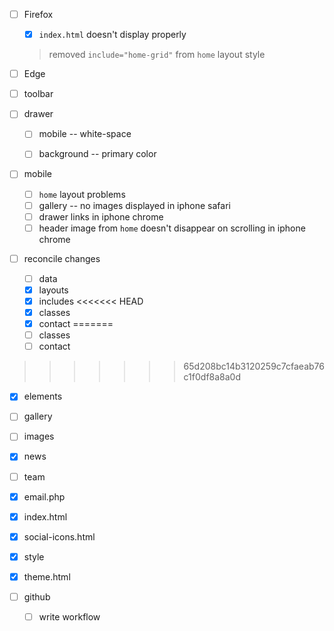 * [ ] Firefox
  * [x] `index.html` doesn't display properly

  > removed `include="home-grid"` from `home` layout style


* [ ] Edge

* [ ] toolbar

* [ ] drawer
  * [ ] mobile -- white-space
  * [ ] background -- primary color


* [ ] mobile
  * [ ] `home` layout problems
  * [ ] gallery -- no images displayed in iphone safari
  * [ ] drawer links in iphone chrome
  * [ ] header image from `home` doesn't disappear on scrolling in iphone chrome

* [ ] reconcile changes
  * [ ] data
  * [x] layouts
  * [x] includes
<<<<<<< HEAD
  * [x] classes
  * [x] contact
=======
  * [ ] classes
  * [ ] contact
>>>>>>> 65d208bc14b3120259c7cfaeab76c1f0df8a8a0d
  * [x] elements
  * [ ] gallery
  * [ ] images
  * [x] news
  * [ ] team
  * [x] email.php
  * [x] index.html
  * [x] social-icons.html
  * [x] style
  * [x] theme.html


* [ ] github
  * [ ] write workflow

